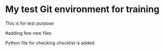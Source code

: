 # My test Git environment for training

This is for test purpose

#adding few new files

Python file for checking checklist is added

